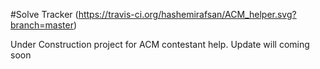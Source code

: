 #Solve Tracker
(https://travis-ci.org/hashemirafsan/ACM_helper.svg?branch=master)

Under Construction project for ACM contestant help.
Update will coming soon
